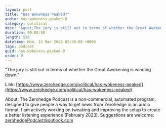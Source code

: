 ```yaml
---
layout: post
title: "Has Wokeness Peaked?"
audio: has-wokeness-peaked-0
category: political
desc: "&quot;The jury is still out in terms of whether the Great Awokening is winding down,&quot; "
duration: 00:08:58
length: 538
datetime: Mon, 13 Mar 2023 02:45:00 +0000
tags: podcast
guid: has-wokeness-peaked-0
order: 0
---
```

&quot;The jury is still out in terms of whether the Great Awokening is winding down,&quot; 

Link: [https://www.zerohedge.com/political/has-wokeness-peaked](https://www.zerohedge.com/political/has-wokeness-peaked)

About: The Zerohedge Podcast is a non-commercial, automated program, designed to give people a way to get news from Zerohedge in an audio format.  I am actively working on tweaking and improving the setup to create a better listening experience (February 2023).  Suggestions are welcome: [zerohedgePodcast@outlook.com](mailto:zerohedgePodcast@outlook.com)